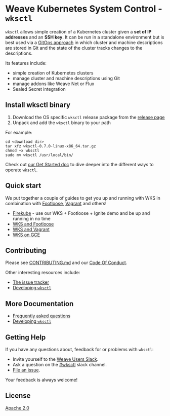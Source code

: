 # Weave Kubernetes System Control - `wksctl`

`wksctl` allows simple creation of a Kubernetes cluster given a **set of IP addresses** and an **SSH key**. It can be run in a standalone environment but is best used via a [GitOps approach](https://www.weave.works/technologies/gitops/) in which cluster and machine descriptions are stored in Git and the state of the cluster tracks changes to the descriptions.

Its features include:

- simple creation of Kubernetes clusters
- manage cluster and machine descriptions using Git
- manage addons like Weave Net or Flux
- Sealed Secret integration

## Install wksctl binary

1. Download the OS specific `wksctl` release package from the [release page](https://github.com/weaveworks/wksctl/releases)
1. Unpack and add the `wksctl` binary to your path

For example:

```console
cd <download dir>
tar xfz wksctl-0.7.0-linux-x86_64.tar.gz
chmod +x wksctl
sudo mv wksctl /usr/local/bin/
```

Check out [our Get Started doc](https://wksctl.readthedocs.io/en/latest/get-started.html) to dive deeper into the different ways to operate `wksctl`.

## Quick start

We put together a couple of guides to get you up and running with WKS in combination with [Footloose](https://github.com/weaveworks/footloose), [Vagrant](https://www.vagrantup.com) and others!

- [Firekube](https://github.com/weaveworks/wks-quickstart-firekube) - use our WKS + Footloose + Ignite demo and be up and running in no time
- [WKS and Footloose](https://wksctl.readthedocs.io/en/latest/wks-and-footloose.html)
- [WKS and Vagrant](https://wksctl.readthedocs.io/en/latest/wks-and-vagrant.html)
- [WKS on GCE](https://wksctl.readthedocs.io/en/latest/wks-on-gce.html)

## Contributing

Please see [CONTRIBUTING.md](CONTRIBUTING.md) and our [Code Of Conduct](CODE_OF_CONDUCT.md).

Other interesting resources include:

- [The issue tracker](https://github.com/weaveworks/wksctl/issues)
- [Developing `wksctl`](https://wksctl.readthedocs.io/en/latest/development.html)

## More Documentation

- [Frequently asked questions](https://wksctl.readthedocs.io/en/latest/faq.html)
- [Developing `wksctl`](https://wksctl.readthedocs.io/en/latest/development.html)

## Getting Help

If you have any questions about, feedback for or problems with `wksctl`:

- Invite yourself to the <a href="https://slack.weave.works/" target="_blank">Weave Users Slack</a>.
- Ask a question on the [#wksctl](https://weave-community.slack.com/messages/wksctl/) slack channel.
- [File an issue](https://github.com/weaveworks/wksctl/issues/new).

Your feedback is always welcome!

## License

[Apache 2.0](LICENSE)
